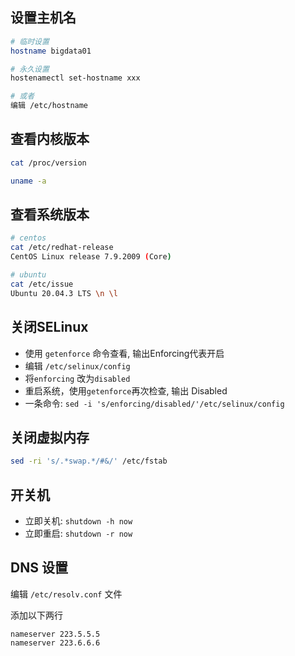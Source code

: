 

## 设置主机名

```bash
# 临时设置
hostname bigdata01

# 永久设置
hostenamectl set-hostname xxx

# 或者
编辑 /etc/hostname
```



## 查看内核版本

```bash
cat /proc/version

uname -a
```



## 查看系统版本

```bash
# centos
cat /etc/redhat-release
CentOS Linux release 7.9.2009 (Core)

# ubuntu
cat /etc/issue
Ubuntu 20.04.3 LTS \n \l
```



## 关闭SELinux

- 使用 `getenforce` 命令查看, 输出Enforcing代表开启
- 编辑 `/etc/selinux/config`
- 将`enforcing` 改为`disabled`
- 重启系统，使用`getenforce`再次检查, 输出 Disabled
- 一条命令: `sed -i 's/enforcing/disabled/'/etc/selinux/config` 



## 关闭虚拟内存

```bash
sed -ri 's/.*swap.*/#&/' /etc/fstab
```



## 开关机

- 立即关机: `shutdown -h now`
- 立即重启: `shutdown -r now`



## DNS 设置

编辑 `/etc/resolv.conf` 文件

添加以下两行

```
nameserver 223.5.5.5
nameserver 223.6.6.6
```

